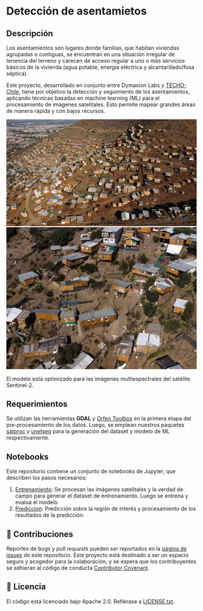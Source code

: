 # Detección de asentamietos

## Descripción

Los asentamientos son lugares donde familias, que habitan viviendas agrupadas o contiguas, se encuentran en una situación irregular de tenencia del terreno y carecen de acceso regular a uno o más servicios básicos de la vivienda (agua potable, energía eléctrica y alcantarillado/fosa séptica).


Este proyecto, desarrollado en conjunto entre Dymaxion Labs y [TECHO-Chile](https://chile.techo.org//), tiene por objetivo la detección y seguimiento de los asentamientos, aplicando técnicas basadas en machine learning (ML) para el procesamiento de imágenes satelitales. Esto permite mapear grandes áreas de manera rápida y con bajos recursos.

![](img_readme/A.jpg)![](img_readme/B.jpg)

El modelo está optimizado para las imágenes multiespectrales del satélite Sentinel-2. 

## Requerimientos

Se utilizan las herramientas **GDAL** y [Orfeo Toolbox](https://www.orfeo-toolbox.org/) en la primera etapa del pre-procesamiento de los datos. Luego, se emplean nuestros paquetes [satproc](https://github.com/dymaxionlabs/satproc) y [unetseg](https://github.com/dymaxionlabs/satproc) para la generación del dataset y modelo de ML respectivamente.

## Notebooks

Este repositorio contiene un conjunto de notebooks de Jupyter, que describen los pasos necesarios:

1. [Entrenamiento](notebooks/1_Entrenamiento.ipynb): Se procesan las imágenes satelitales y la verdad de campo para generar el dataset de entrenamiento. Luego se entrena y evalua el modelo. 
2. [Prediccion](notebooks/2_Prediccion.ipynb): Predicción sobre la región de interés y procesamiento de los resultados de la predicción.


## :handshake: Contribuciones

Reportes de bugs y *pull requests* pueden ser reportados en la [página de issues](https://github.com/dymaxionlabs/adefinir) de este repositorio. Este proyecto está destinado a ser un espacio seguro y acogedor para la colaboración, y se espera que los contribuyentes se adhieran al código de conducta [Contributor
Covenant](http://contributor-covenant.org).

## :page_facing_up: Licencia

El código está licenciado bajo Apache 2.0. Refiérase a [LICENSE.txt](LICENSE.txt).
